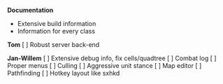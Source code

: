 **Documentation**
- Extensive build information
- Information for every class

**Tom**
[ ] Robust server back-end

**Jan-Willem**
[ ] Extensive debug info, fix cells/quadtree
[ ] Combat log
[ ] Proper menus
[ ] Culling
[ ] Aggressive unit stance
[ ] Map editor
[ ] Pathfinding
[ ] Hotkey layout like sxhkd
